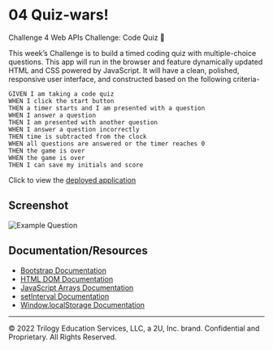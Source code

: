 # 04 Quiz-wars!

Challenge 4 Web APIs Challenge: Code Quiz 🤔

This week’s Challenge is to build a timed coding quiz with multiple-choice questions. This app will run in the browser and feature dynamically updated HTML and CSS powered by JavaScript. It will have a clean, polished, responsive user interface, and constructed based on the following criteria-

```
GIVEN I am taking a code quiz
WHEN I click the start button
THEN a timer starts and I am presented with a question
WHEN I answer a question
THEN I am presented with another question
WHEN I answer a question incorrectly
THEN time is subtracted from the clock
WHEN all questions are answered or the timer reaches 0
THEN the game is over
WHEN the game is over
THEN I can save my initials and score
```

Click to view the [deployed application](https://dieterichelizabeth.github.io/quiz-wars/)

## Screenshot

![Example Question](https://user-images.githubusercontent.com/95142863/152230004-f5b824ae-7af4-4008-8df4-229ceb465bf6.png)

## Documentation/Resources

- [Bootstrap Documentation](https://getbootstrap.com/docs/5.1/getting-started/introduction/)
- [HTML DOM Documentation](https://www.w3schools.com/js/js_htmldom_html.asp)
- [JavaScript Arrays Documentation](https://www.w3schools.com/js/js_arrays.asp)
- [setInterval Documentation](https://developer.mozilla.org/en-US/docs/Web/API/setInterval)
- [Window.localStorage Documentation](https://developer.mozilla.org/en-US/docs/Web/API/Window/localStorage)

---

© 2022 Trilogy Education Services, LLC, a 2U, Inc. brand. Confidential and Proprietary. All Rights Reserved.
